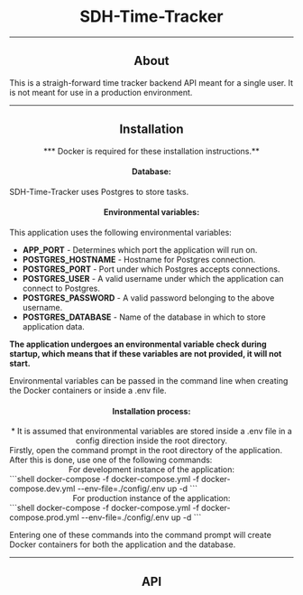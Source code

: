# <center>SDH-Time-Tracker</center>

------------

## <center>About</center>
This is a straigh-forward time tracker backend API meant for a single user. It is not meant for use in a production environment.

------------

## <center>Installation</center>
<center>*** Docker is required for these installation instructions.**</center>

#### <center>Database:</center>
SDH-Time-Tracker uses Postgres to store tasks.

#### <center>Environmental variables:</center>
This application uses the following environmental variables:
- **APP_PORT** - Determines which port the application will run on.
- **POSTGRES_HOSTNAME** - Hostname for Postgres connection.
- **POSTGRES_PORT** - Port under which Postgres accepts connections.
- **POSTGRES_USER** - A valid username under which the application can connect to Postgres.
- **POSTGRES_PASSWORD** - A valid password belonging to the above username.
- **POSTGRES_DATABASE** - Name of the database in which to store application data.

**The application undergoes an environmental variable check during startup, which means that if these variables are not provided, it will not start.**

Environmental variables can be passed in the command line when creating the Docker containers or inside a .env file.

#### <center>Installation process:</center>
<center>* It is assumed that environmental variables are stored inside a .env file in a config direction inside the root directory.</center>
Firstly, open the command prompt in the root directory of the application. After this is done, use one of the following commands:

<center>For development instance of the application:</center>
```shell
docker-compose -f docker-compose.yml -f docker-compose.dev.yml --env-file=./config/.env up -d
```

<center>For production instance of the application:</center>
```shell
docker-compose -f docker-compose.yml -f docker-compose.prod.yml --env-file=./config/.env up -d
```

Entering one of these commands into the command prompt will create Docker containers for both the application and the database.

------------

## <center>API</center>
